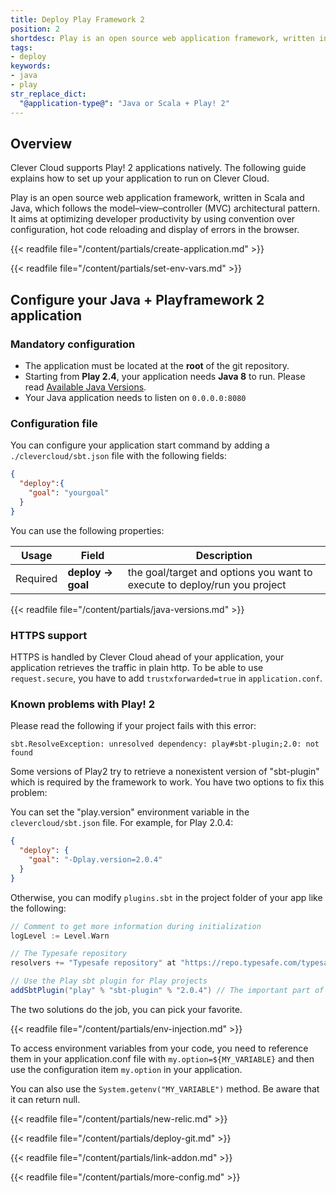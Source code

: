 ```yaml
---
title: Deploy Play Framework 2
position: 2
shortdesc: Play is an open source web application framework, written in Scala and Java, which follows the model–view–controller (MVC) architectural pattern.
tags:
- deploy
keywords:
- java
- play
str_replace_dict:
  "@application-type@": "Java or Scala + Play! 2"
---
```


## Overview

Clever Cloud supports Play! 2 applications natively. The following guide explains how to set up your application to run on Clever Cloud.

Play is an open source web application framework, written in Scala and Java, which follows the model–view–controller (MVC) architectural pattern. It aims at optimizing developer productivity by using convention over configuration, hot code reloading and display of errors in the browser.

{{< readfile file="/content/partials/create-application.md" >}}

{{< readfile file="/content/partials/set-env-vars.md" >}}

## Configure your Java + Playframework 2 application
### Mandatory configuration

* The application must be located at the **root** of the git repository.
* Starting from **Play 2.4**, your application needs **Java 8** to run. Please read [Available Java Versions](#available-java-versions).
* Your Java application needs to listen on `0.0.0.0:8080`

### Configuration file

You can configure your application start command by adding a `./clevercloud/sbt.json` file with the following fields:

```json
{
  "deploy":{
    "goal": "yourgoal"
  }
}
```

You can use the following properties:
<table class="table table-bordered table-striped">
  <thead>
    <tr>
      <th>Usage</th>
      <th>Field</th>
      <th>Description</th>
    </tr>
  </thead>
  <tbody>
    <tr>
      <td><span class="label label-danger">Required</span></td>
      <td><strong>deploy -&gt; goal</strong></td>
      <td>the goal/target and options you want to execute to deploy/run you project</td>
    </tr>
  </tbody>
</table>

{{< readfile file="/content/partials/java-versions.md" >}}

### HTTPS support

HTTPS is handled by Clever Cloud ahead of your application, your application retrieves the traffic in plain http. To be able to use `request.secure`, you have to add `trustxforwarded=true` in `application.conf`.

### Known problems with Play! 2

Please read the following if your project fails with this error:

`sbt.ResolveException: unresolved dependency: play#sbt-plugin;2.0: not found`

Some versions of Play2 try to retrieve a nonexistent version of "sbt-plugin" which is required by the framework to work.
You have two options to fix this problem:

You can set the "play.version" environment variable in the `clevercloud/sbt.json` file.
For example, for Play 2.0.4:

``` json
{
  "deploy": {
    "goal": "-Dplay.version=2.0.4"
  }
}
```

Otherwise, you can modify `plugins.sbt` in the project folder of your app like the following:

```scala
// Comment to get more information during initialization
logLevel := Level.Warn

// The Typesafe repository
resolvers += "Typesafe repository" at "https://repo.typesafe.com/typesafe/releases/"

// Use the Play sbt plugin for Play projects
addSbtPlugin("play" % "sbt-plugin" % "2.0.4") // The important part of the configuration
```

The two solutions do the job, you can pick your favorite.

{{< readfile file="/content/partials/env-injection.md" >}}

To access environment variables from your code, you need to reference them in your application.conf file with `my.option=${MY_VARIABLE}` and then use the configuration item `my.option` in your application.

You can also use the `System.getenv("MY_VARIABLE")` method. Be aware that it can return null.

{{< readfile file="/content/partials/new-relic.md" >}}

{{< readfile file="/content/partials/deploy-git.md" >}}

{{< readfile file="/content/partials/link-addon.md" >}}

{{< readfile file="/content/partials/more-config.md" >}}
